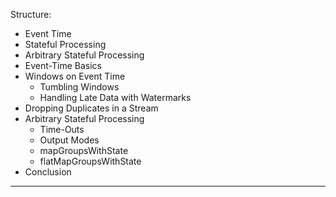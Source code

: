 
Structure: 
- Event Time
- Stateful Processing
- Arbitrary Stateful Processing
- Event-Time Basics
- Windows on Event Time
    - Tumbling Windows
    - Handling Late Data with Watermarks
- Dropping Duplicates in a Stream
- Arbitrary Stateful Processing
    - Time-Outs
    - Output Modes
    - mapGroupsWithState
    - flatMapGroupsWithState
- Conclusion

------------------------------------------


